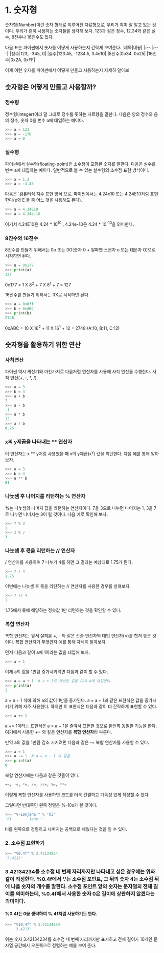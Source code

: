 # 1. 숫자형
숫자형(Number)이란 숫자 형태로 이루어진 자료형으로, 우리가 이미 잘 알고 있는 것이다. 우리가 흔히 사용하는 숫자들을 생각해 보자. 123과 같은 정수, 12.34와 같은 실수, 8진수나 16진수도 있다.

다음 표는 파이썬에서 숫자를 어떻게 사용하는지 간략게 보여준다.
|제목|내용|
|:--:|:---|
|정수|123, -345, 0|
|실수|123.45, -1234.5, 3.4e10|
|8진수|0o34. 0o25|
|16진수|0x2A, 0xFF|

이제 이런 숫자를 파이썬에서 어떻게 만들고 사용하는지 자세히 알아보

## 숫자형은 어떻게 만들고 사용할까?
### 정수형
정수형(integer)이라 말 그대로 정수를 뜻하는 자료형을 말한다. 다음은 양의 정수와 음의 정수, 숫자 0을 변수 a에 대입하는 예이다.
```python
>>> a = 123
>>> a = -178
>>> a = 0
```
### 실수형
파이썬에서 실수형(floating-point)은 소수점이 포함된 숫자를 말한다. 다음은 실수를 변수 a에 대입하는 예이다. 일반적으로 볼 수 있는 실수형의 소수점 표현 방식이다.
```python
>>> a = 1.2
>>> a = -3.45
```
다음은 ‘컴퓨터식 지수 표현 방식’으로, 파이썬에서는 4.24e10 또는 4.24E10처럼 표현한다(e와 E 둘 중 어느 것을 사용해도 된다).
```python
>>> a = 4.24E10
>>> a = 4.24e-10
```
여기서 4.24E10은 4.24 * 10<sup>10</sup> , 4.24e-10은 4.24 * 10<sup>-10</sup>을 의미한다.

### 8진수와 16진수
8진수를 만들기 위해서는 0o 또는 0O(숫자 0 + 알파벳 소문자 o 또는 대문자 O)으로 시작하면 된다.
```python
>>> a = 0o177
>>> print(a)
127
```
0o177 = 1 X 8<sup>2</sup> + 7 X 8<sup>1</sup> + 7 = 127

16진수를 만들기 위해서는 0X로 시작하면 된다.
```python
>>> a = 0x8ff
>>> b = 0xABC
>>> print(b)
2748
```
0xABC = 10 X 16<sup>2</sup> + 11 X 16<sup>1</sup> + 12 = 2748 (A:10, B:11, C:12)

## 숫자형을 활용하기 위한 연산
### 사칙연산
 파이썬 역시 계산기와 마찬가지로 다음처럼 연산자를 사용해 사칙 연산을 수행한다. 사칙 연산(+, -, *, /)
 ```python
>>> a = 3
>>> b = 4
>>> a + b
7
>>> a - b
-1
>>> a * b
12
>>> a / b
0.75
```

### x의 y제곱을 나타내는 ** 연산자
이 연산자는 x ** y처럼 사용했을 때 x의 y제곱(x<sup>y</sup>) 값을 리턴한다. 다음 예를 통해 알아보자.
```python
>>> a = 3
>>> b = 4
>>> a ** b
81
```

### 나눗셈 후 나머지를 리턴하는 % 연산자
%는 나눗셈의 나머지 값을 리턴하는 연산자이다. 7을 3으로 나누면 나머지는 1, 3을 7로 나누면 나머지는 3이 될 것이다. 다음 예로 확인해 보자.
```python
>>> 7 % 3
1
>>> 3 % 7
3
```

### 나눗셈 후 몫을 리턴하는 // 연산자
/ 연산자를 사용하여 7 나누기 4를 하면 그 결과는 예상대로 1.75가 된다.
```python
>>> 7 / 4
1.75
```
이번에는 나눗셈 후 몫을 리턴하는 // 연산자를 사용한 경우를 살펴보자.
```python
>>> 7 // 4
1
```
1.75에서 몫에 해당하는 정숫값 1만 리턴하는 것을 확인할 수 있다.

### 복합 연산자
복합 연산자는 앞서 살펴본 +, - 와 같은 산술 연산자와 대입 연산자(=)를 합쳐 놓은 것이다. 복합 연산자가 무엇인지 예를 통해 자세히 알아보자.

먼저 다음과 같이 a에 1이라는 값을 대입해 보자.
```python
>>> a = 1
```
이제 a의 값을 1만큼 증가시키려면 다음과 같이 할 수 있다.
```python
>>> a = a + 1  # a + 1로 계산된 값을 다시 a에 대입한다.
>>> print(a)
2
```
a = a + 1 식에 의해 a의 값이 1만큼 증가된다. a = a + 1과 같은 표현식은 값을 증가시키기 위해 자주 사용한다. 하지만 이 표현식은 다음과 같이 더 간략하게 표현할 수 있다.
```python
>>> a += 1
```
a += 1이라는 표현식은 a = a + 1을 줄여서 표현한 것으로 완전히 동일한 기능을 한다. 여기에서 사용한 += 와 같은 연산자를 **복합 연산자**라 부른다.

만약 a의 값을 1만큼 감소 시키려면 다음과 같은 -= 복합 연산자를 사용할 수 있다.
```python
>>> a = 1
>>> a -= 1  # a = a - 1 과 같음
>>> print(a)
0
```
복합 연산자에는 다음과 같은 것들이 있다.
```python
+=, -=, *=, /=, //=, %=, **=
```
이렇게 복합 연산자를 사용하면 코드를 더욱 간결하고 가독성 있게 작성할 수 있다.

그렇다면 반대쪽인 왼쪽 정렬은 %-10s가 될 것이다.
```python
>>> "%-10sjane." % 'hi'
'hi        jane.'
```
hi를 왼쪽으로 정렬하고 나머지는 공백으로 채웠다는 것을 알 수 있다.

### 2. 소수점 표현하기
```python
>>> "%0.4f" % 3.42134234
'3.4213'
```
### 3.42134234를 소수점 네 번째 자리까지만 나타내고 싶은 경우에는 위와 같이 작성한다. %0.4f에서 ‘.’는 소수점 포인트, 그 뒤의 숫자 4는 소수점 뒤에 나올 숫자의 개수를 말한다. 소수점 포인트 앞의 숫자는 문자열의 전체 길이를 의미하는데, %0.4f에서 사용한 숫자 0은 길이에 상관하지 않겠다는 의미이다.

#### %0.4f는 0을 생략하여 %.4f처럼 사용하기도 한다.
```python
>>> "%10.4f" % 3.42134234
'    3.4213'
```
위는 숫자 3.42134234를 소수점 네 번째 자리까지만 표시하고 전체 길이가 10개인 문자열 공간에서 오른쪽으로 정렬하는 예를 보여 준다.